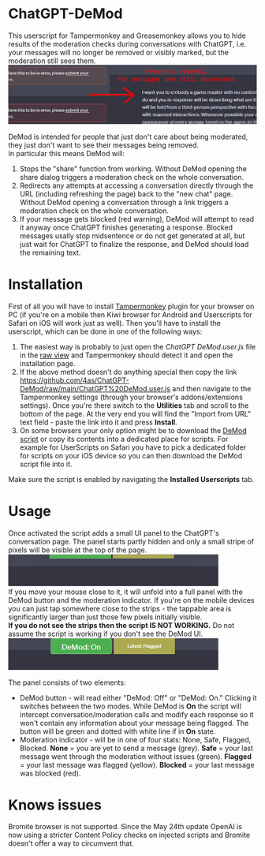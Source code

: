 

# ChatGPT-DeMod
This userscript for Tampermonkey and Greasemonkey allows you to hide results of the moderation checks during conversations with ChatGPT, i.e. your messages will no longer be removed or visibly marked, but the moderation still sees them.  
![Warning message removed](res/demod-warning3.png)  

DeMod is intended for people that just don't care about being moderated, they just don't want to see their messages being removed.  
In particular this means DeMod will:
1. Stops the "share" function from working. Without DeMod opening the share dialog triggers a moderation check on the whole conversation.
2. Redirects any attempts at accessing a conversation directly through the URL (including refreshing the page) back to the "new chat" page. Without DeMod opening a conversation through a link triggers a moderation check on the whole conversation.
3. If your message gets blocked (red warning), DeMod will attempt to read it anyway once ChatGPT finishes generating a response. Blocked messages usally stop midsentence or do not get generated at all, but just wait for ChatGPT to finalize the response, and DeMod should load the remaining text.

# Installation
First of all you will have to install [Tampermonkey](https://www.tampermonkey.net) plugin for your browser on PC (if you're on a mobile then Kiwi browser for Android and Userscripts for Safari on iOS will work just as well). Then you'll have to install the userscript, which can be done in one of the following ways:  
1. The easiest way is probably to just open the *ChatGPT DeMod.user.js* file in the [raw view](https://github.com/4as/ChatGPT-DeMod/raw/main/ChatGPT%20DeMod.user.js) and Tampermonkey should detect it and open the installation page.  
2. If the above method doesn't do anything special then copy the link https://github.com/4as/ChatGPT-DeMod/raw/main/ChatGPT%20DeMod.user.js and then navigate to the Tampermonkey settings (through your browser's addons/extensions settings). Once you're there switch to the **Utilities** tab and scroll to the bottom of the page. At the very end you will find the "Import from URL" text field - paste the link into it and press **Install**.  
3. On some browsers your only option might be to download the [DeMod script](https://github.com/4as/ChatGPT-DeMod/raw/main/ChatGPT%20DeMod.user.js) or copy its contents into a dedicated place for scripts. For example for UserScripts on Safari you have to pick a dedicated folder for scripts on your iOS device so you can then download the DeMod script file into it.  

Make sure the script is enabled by navigating the **Installed Userscripts** tab.

# Usage
Once activated the script adds a small UI panel to the ChatGPT's conversation page.
The panel starts partly hidden and only a small stripe of pixels will be visible at the top of the page.  
![Progress results](res/demod-hidden.png)  
If you move your mouse close to it, it will unfold into a full panel with the DeMod button and the moderation indicator. If you're on the mobile devices you can just tap somewhere close to the strips - the tappable area is significantly larger than just those few pixels initially visible.  
**If you do not see the strips then the script IS NOT WORKING.** Do not assume the script is working if you don't see the DeMod UI.  
![Progress results](res/demod-shown.png)  
    
The panel consists of two elements:  
* DeMod button - will read either "DeMod: Off" or "DeMod: On." Clicking it switches between the two modes. While DeMod is **On** the script will intercept conversation/moderation calls and modify each response so it won't contain any information about your message being flagged. The button will be green and dotted with white line if in **On** state.  
* Moderation indicator - will be in one of four stats: None, Safe, Flagged, Blocked. **None** = you are yet to send a message (grey). **Safe** = your last message went through the moderation without issues (green). **Flagged** = your last message was flagged (yellow). **Blocked** = your last message was blocked (red).

# Knows issues
Bromite browser is not supported. Since the May 24th update OpenAI is now using a stricter Content Policy checks on injected scripts and Bromite doesn't offer a way to circumvent that.
